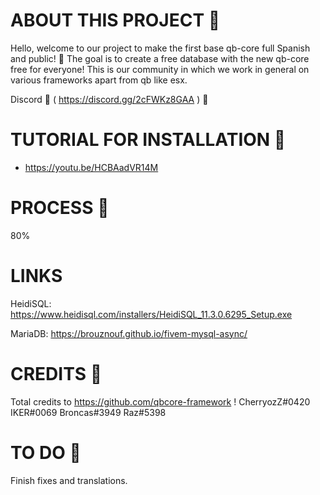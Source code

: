 # ABOUT THIS PROJECT 👀
Hello, welcome to our project to make the first base qb-core full Spanish and public! 👥
The goal is to create a free database with the new qb-core free for everyone!
This is our community in which we work in general on various frameworks apart from qb like esx.

Discord 🤖 ( https://discord.gg/2cFWKz8GAA ) 🤖

# TUTORIAL FOR INSTALLATION 🎥

- https://youtu.be/HCBAadVR14M

# PROCESS 🔋
80%

# LINKS

HeidiSQL: https://www.heidisql.com/installers/HeidiSQL_11.3.0.6295_Setup.exe 

MariaDB: https://brouznouf.github.io/fivem-mysql-async/

# CREDITS 🧾

Total credits to https://github.com/qbcore-framework !
CherryozZ#0420
IKER#0069
Broncas#3949
Raz#5398

# TO DO 💌
Finish fixes and translations. <br>
